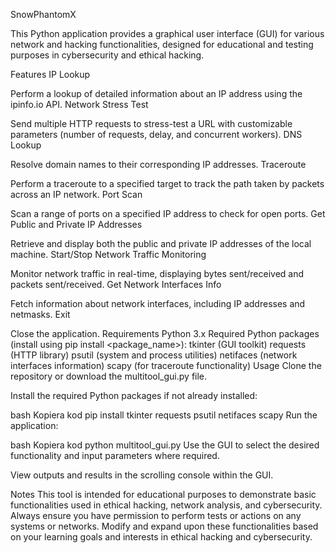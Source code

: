 SnowPhantomX

This Python application provides a graphical user interface (GUI) for various network and hacking functionalities, designed for educational and testing purposes in cybersecurity and ethical hacking.

Features
IP Lookup

Perform a lookup of detailed information about an IP address using the ipinfo.io API.
Network Stress Test

Send multiple HTTP requests to stress-test a URL with customizable parameters (number of requests, delay, and concurrent workers).
DNS Lookup

Resolve domain names to their corresponding IP addresses.
Traceroute

Perform a traceroute to a specified target to track the path taken by packets across an IP network.
Port Scan

Scan a range of ports on a specified IP address to check for open ports.
Get Public and Private IP Addresses

Retrieve and display both the public and private IP addresses of the local machine.
Start/Stop Network Traffic Monitoring

Monitor network traffic in real-time, displaying bytes sent/received and packets sent/received.
Get Network Interfaces Info

Fetch information about network interfaces, including IP addresses and netmasks.
Exit

Close the application.
Requirements
Python 3.x
Required Python packages (install using pip install <package_name>):
tkinter (GUI toolkit)
requests (HTTP library)
psutil (system and process utilities)
netifaces (network interfaces information)
scapy (for traceroute functionality)
Usage
Clone the repository or download the multitool_gui.py file.

Install the required Python packages if not already installed:

bash
Kopiera kod
pip install tkinter requests psutil netifaces scapy
Run the application:

bash
Kopiera kod
python multitool_gui.py
Use the GUI to select the desired functionality and input parameters where required.

View outputs and results in the scrolling console within the GUI.

Notes
This tool is intended for educational purposes to demonstrate basic functionalities used in ethical hacking, network analysis, and cybersecurity.
Always ensure you have permission to perform tests or actions on any systems or networks.
Modify and expand upon these functionalities based on your learning goals and interests in ethical hacking and cybersecurity.
